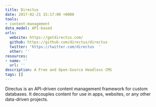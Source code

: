```yaml
---
title: Directus
date: 2017-02-21 15:17:00 +0000
tools:
- content-management
data_model: API-based
urls:
  website: https://getdirectus.com/
  github: https://github.com/directus/directus
  twitter: 'https://twitter.com/directus  '
  other: ''
resources:
- name: ''
  url: ''
description: A Free and Open-Source Headless CMS
tags: []
---
```

Directus is an API-driven content management framework for custom databases. It decouples content for use in apps, websites, or any other data-driven projects.
